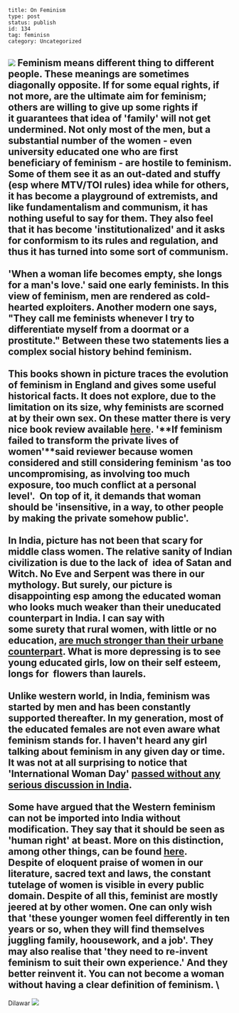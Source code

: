 ~~~~ 
title: On Feminism
type: post
status: publish
id: 134
tag: feminisn
category: Uncategorized
~~~~

[![](http://dilawarrajput.files.wordpress.com/2011/04/img_01561.jpg?w=300)](http://dilawarrajput.files.wordpress.com/2011/04/img_01561.jpg)
Feminism means different thing to different people. These meanings are
sometimes diagonally opposite. If for some equal rights, if not more,
are the ultimate aim for feminism; others are willing to give up some
rights if it guarantees that idea of 'family' will not get undermined.
Not only most of the men, but a substantial number of the women - even
university educated one who are first beneficiary of feminism - are
hostile to feminism. Some of them see it as an out-dated and stuffy (esp
where MTV/TOI rules) idea while for others, it has become a playground
of extremists, and like fundamentalism and communism, it has nothing
useful to say for them. They also feel that it has become
'institutionalized' and it asks for conformism to its rules and
regulation, and thus it has turned into some sort of communism.\
\
'**When a woman life becomes empty, she longs for a man's love.**' said
one early feminists. In this view of feminism, men are rendered as
cold-hearted exploiters. Another modern one says, "**They call me
feminists whenever I try to differentiate myself from a doormat or a
prostitute.**" Between these two statements lies a complex social
history behind feminism.\
\
This books shown in picture traces the evolution of feminism in England
and gives some useful historical facts. It does not explore, due to the
limitation on its size, why feminists are scorned at by their own sex.
On these matter there is very nice book review available
[here](http://www.guardian.co.uk/books/2010/nov/20/rachel-cusk-the-female-eunuch).
'**If feminism failed to transform the private lives of women'**said
reviewer because women considered and still considering feminism '**as
too uncompromising, as involving too much exposure, too much conflict at
a personal level'.**  On top of it, it demands that woman should be
'**insensitive, in a way, to other people by making the private somehow
public**'.\
\
In India, picture has not been that scary for middle class women. The
relative sanity of Indian civilization is due to the lack of  idea of
Satan and Witch. No Eve and Serpent was there in our mythology. But
surely, our picture is disappointing esp among the educated woman who
looks much weaker than their uneducated counterpart in India. I can say
with some surety that rural women, with little or no education, [are
much stronger than their urbane
counterpart](http://www.indiatogether.org/2011/mar/rbs-women.htm). What
is more depressing is to see young educated girls, low on their self
esteem, longs for  flowers than laurels.\
\
Unlike western world, in India, feminism was started by men and has been
constantly supported thereafter. In my generation, most of the educated
females are not even aware what feminism stands for. I haven't heard any
girl talking about feminism in any given day or time. It was not at all
surprising to notice that 'International Woman Day' [passed without any
serious discussion in
India](http://thehoot.org/web/home/story.php?storyid=5174&mod=1&pg=1&sectionId=10&valid=true).\
\
Some have argued that the Western feminism can not be imported into
India without modification. They say that it should be seen as 'human
right' at beast. More on this distinction, among other things, can be
found [here](http://www.jstor.org/stable/463929).  
\
Despite of eloquent praise of women in our literature, sacred text and
laws, the constant tutelage of women is visible in every public domain.
Despite of all this, feminist are mostly jeered at by other women. One
can only wish that '**these younger women feel differently in ten years
or so, when they will find themselves juggling family, hoousework, and a
job**'. They may also realise that '**they need to re-invent feminism to
suit their own experience.**' And they better reinvent it. You can not
become a woman without having a clear definition of feminism.
\
--
Dilawar
![](https://blogger.googleusercontent.com/tracker/3794193585985230867-9147873240271764624?l=dilawarsays.blogspot.com)
